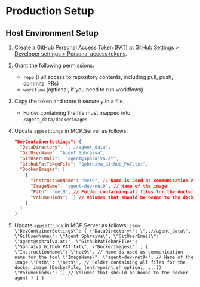 # Production Setup

## Host Environment Setup

1. Create a GitHub Personal Access Token (PAT) at [GitHub Settings > Developer settings > Personal access tokens](https://github.com/settings/tokens).
2. Grant the following permissions:
   - `repo` (Full access to repository contents, including pull, push, commits, PRs)
   - `workflow` (optional, if you need to run workflows)
3. Copy the token and store it securely in a file.
   - Folder containing the file must mapped into `/agent_data/dockerimages`
4. Update `appsettings` in MCP.Server as follows:

    ```json
    "DevContainerSettings": {
      "DataDirectory": "..//agent_data",
      "GitUserName": "Agent Sphraiva",
      "GitUserEmail":  "agent@sphraiva.at",
      "GithubPatTokenFile": "Sphraiva_Github_PAT.txt",
      "DockerImages": [
        {
          "InstructionName": "net9", // Name is used as communication name for the tool
          "ImageName": "agent-dev-net9", // Name of the image
          "Path": "net9", // Folder containing all files for the docker image (DockerFile, (entrypoint.sh optionl, ...))
          "VolumeBinds": [] // Volumes that should be bound to the docker agent
        }
      ]
    }
    ```
  4. Update `appsettings` in MCP.Server as follows:
    ```json
    \"DevContainerSettings\": {
      \"DataDirectory\": \"..//agent_data\",
      \"GitUserName\": \"Agent Sphraiva\",
      \"GitUserEmail\":  \"agent@sphraiva.at\",
      \"GithubPatTokenFile\": \"Sphraiva_Github_PAT.txt\",
      \"DockerImages\": [
        {
          \"InstructionName\": \"net9\", // Name is used as communication name for the tool
          \"ImageName\": \"agent-dev-net9\", // Name of the image
          \"Path\": \"net9\", // Folder containing all files for the docker image (DockerFile, (entrypoint.sh optionl, ...))
          \"VolumeBinds\": [] // Volumes that should be bound to the docker agent
        }
      ]
    }
    ```  

